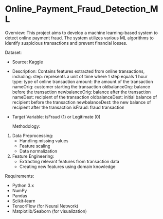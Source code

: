 # Online_Payment_Fraud_Detection_ML
Overview:
This project aims to develop a machine learning-based system to detect online payment fraud. The system utilizes various ML algorithms to identify suspicious transactions and prevent financial losses.

Dataset:

- Source: Kaggle
- Description: Contains features extracted from online transactions, including:
   step: represents a unit of time where 1 step equals 1 hour
   type: type of online transaction
   amount: the amount of the transaction
   nameOrig: customer starting the transaction
   oldbalanceOrg: balance before the transaction
   newbalanceOrig: balance after the transaction
   nameDest: recipient of the transaction
   oldbalanceDest: initial balance of recipient before the transaction
   newbalanceDest: the new balance of recipient after the transaction
   isFraud: fraud transaction
- Target Variable: isFraud (1) or Legitimate (0)

  Methodology:

1. Data Preprocessing:
    - Handling missing values
    - Feature scaling
    - Data normalization
2. Feature Engineering:
    - Extracting relevant features from transaction data
    - Creating new features using domain knowledge
  
  Requirements:

- Python 3.x
- NumPy
- Pandas
- Scikit-learn
- TensorFlow (for Neural Network)
- Matplotlib/Seaborn (for visualization)
